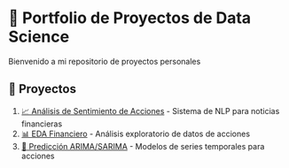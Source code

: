 # 🚀 Portfolio de Proyectos de Data Science

Bienvenido a mi repositorio de proyectos personales

## 📂 Proyectos
1. [📈 Análisis de Sentimiento de Acciones](/Analisis_Sentimiento_Acciones) - Sistema de NLP para noticias financieras
2. [📊 EDA Financiero](/EDA_Financiero) - Análisis exploratorio de datos de acciones
3. [🔮 Predicción ARIMA/SARIMA](/Prediccion_Acciones_ARIMA_SARIMA) - Modelos de series temporales para acciones
